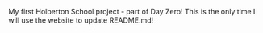 My first Holberton School project - part of Day Zero! 
This is the only time I will use the website to update README.md!
